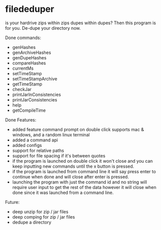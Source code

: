 # filededuper
is your hardrive zips within zips dupes within dupes? Then this program is for you. De-dupe your directory now.

Done commands:
- genHashes
- genArchiveHashes
- genDupeHashes
- compareHashes
- currentMs
- setTimeStamp
- setTimeStampArchive
- getTimeStamp
- checkJar
- printJarInConsistencies
- printJarConsistencies
- help
- getCompileTime

Done Features:
- added feature command prompt on double click supports mac & windows, and a random linux terminal
- added a command api
- added configs
- support for relative paths
- support for file spacing if it's between quotes
- if the program is launched on double click it won't close and you can keep inputting new commands until the x button is pressed.
- if the program is launched from command line it will say press enter to continue when done and will close after enter is pressed.
- launching the program with just the command id and no string will require user input to get the rest of the data however it will close when done since it was launched from a command line.

Future:
- deep unzip for zip / jar files
- deep comping for zip / jar files
- dedupe a directory
